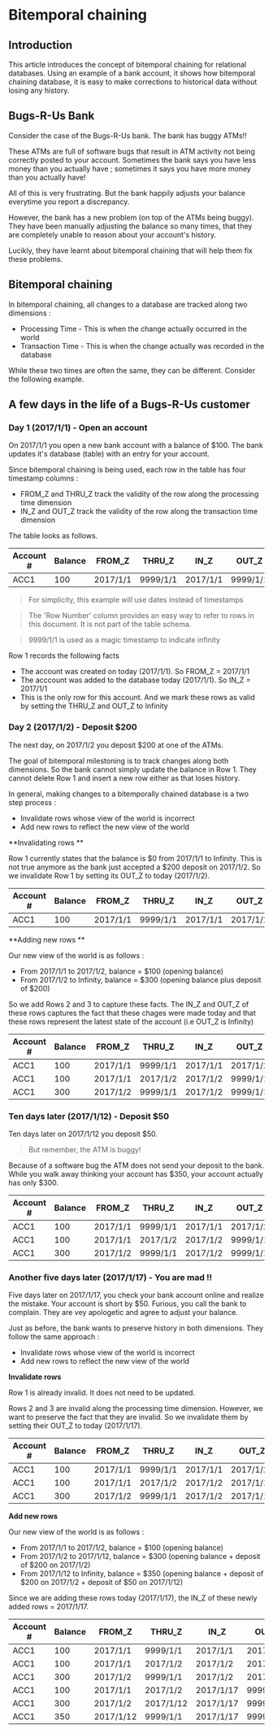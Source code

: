 # Bitemporal chaining

## Introduction

This article introduces the concept of bitemporal chaining for relational databases. Using an example of a bank account, it shows how bitemporal chaining database, it is easy to make corrections to historical data without losing any history.

## Bugs-R-Us Bank

Consider the case of the Bugs-R-Us bank. The bank has buggy ATMs!!

These ATMs are full of software bugs that result in ATM activity not being correctly posted to your account. Sometimes the bank says you have less money than you actually have ; sometimes it says you have more money than you actually have!

All of this is very frustrating. But the bank happily adjusts your balance everytime you report a discrepancy. 

However, the bank has a new problem (on top of the ATMs being buggy). They have been manually adjusting 
the balance so many times, that they are completely unable to reason about your account's history. 

Lucikly, they have learnt about bitemporal chaining that will help them fix these problems. 

## Bitemporal chaining

In bitemporal chaining, all changes to a database are tracked along two dimensions :
* Processing Time - This is when the change actually occurred in the world 
* Transaction Time - This is when the change actually was recorded in the database

While these two times are often the same, they can be different. Consider the following example.

## A few days in the life of a Bugs-R-Us customer

### Day 1 (2017/1/1) - Open an account 

On 2017/1/1 you open a new bank account with a balance of $100. The bank updates it's database (table) with an entry for your account.

Since bitemporal chaining is being used, each row in the table has four timestamp columns :
* FROM_Z and THRU_Z track the validity of the row along the processing time dimension
* IN_Z and OUT_Z track the validity of the row along the transaction time dimension

The table looks as follows. 

| Account # | Balance | FROM_Z | THRU_Z |  IN_Z |  OUT_Z |  Row Number |
| --- | --- | --- | --- | --- | --- | --- |
| ACC1      | 100      | 2017/1/1 | 9999/1/1 | 2017/1/1 | 9999/1/1 | 1 |

> For simplicity, this example will use dates instead of timestamps

> The 'Row Number' column provides an easy way to refer to rows in this document. It is not part of the table schema.

> 9999/1/1 is used as a magic timestamp to indicate infinity

Row 1 records the following facts 
* The account was created on today (2017/1/1). So FROM_Z = 2017/1/1
* The acccount was added to the database today (2017/1/1). So IN_Z = 2017/1/1
* This is the only row for this account. And we mark these rows as valid by setting the THRU_Z and OUT_Z to Infinity

### Day 2 (2017/1/2) - Deposit $200

The next day, on 2017/1/2 you deposit $200 at one of the ATMs.

The goal of bitemporal milestoning is to track changes along both dimensions. So the bank cannot simply update the balance in Row 1. They cannot delete Row 1 and insert a new row either as that loses history.

In general, making changes to a bitemporally chained database is a two step process :
* Invalidate rows whose view of the world is incorrect
* Add new rows to reflect the new view of the world

**Invalidating rows **

Row 1 currently states that the balance is $0 from 2017/1/1 to Infinity. This is not true anymore as the bank just accepted a $200 deposit on 2017/1/2. So we invalidate Row 1 by setting its OUT_Z to today (2017/1/2). 

| Account # | Balance | FROM_Z | THRU_Z |  IN_Z |  OUT_Z |  Row Number |
| --- | --- | --- | --- | --- | --- | --- |
| ACC1      | 100      | 2017/1/1 | 9999/1/1 | 2017/1/1 | 2017/1/2 | 1 |

**Adding new rows **

Our new view of the world is as follows :
* From 2017/1/1 to 2017/1/2, balance = $100 (opening balance)
* From 2017/1/2 to Infinity, balance = $300 (opening balance plus deposit of $200)

So we add Rows 2 and 3 to capture these facts. The IN_Z and OUT_Z of these rows captures the fact that these
chages were made today and that these rows represent the latest state of the account (i.e OUT_Z is Infinity)

| Account # | Balance | FROM_Z | THRU_Z |  IN_Z |  OUT_Z |  Row Number |
| --- | --- | --- | --- | --- | --- | --- |
| ACC1      | 100      | 2017/1/1 | 9999/1/1 | 2017/1/1 | 2017/1/2 | 1 |
| ACC1      | 100      | 2017/1/1 | 2017/1/2 | 2017/1/2 | 9999/1/1 | 2 |
| ACC1      | 300      | 2017/1/2 | 9999/1/1 | 2017/1/2 | 9999/1/1 | 3 |

### Ten days later (2017/1/12) - Deposit $50

Ten days later on 2017/1/12 you deposit $50.

> But remember, the ATM is buggy!

Because of a software bug the ATM does not send your deposit to the bank. While you walk away thinking your account has $350, your account actually has only $300.

| Account # | Balance | FROM_Z | THRU_Z |  IN_Z |  OUT_Z |  Row Number |
| --- | --- | --- | --- | --- | --- | --- |
| ACC1      | 100      | 2017/1/1 | 9999/1/1 | 2017/1/1 | 2017/1/2 | 1 |
| ACC1      | 100      | 2017/1/1 | 2017/1/2 | 2017/1/2 | 9999/1/1 | 2 |
| ACC1      | 300      | 2017/1/2 | 9999/1/1 | 2017/1/2 | 9999/1/1 | 3 |

### Another five days later (2017/1/17) - You are mad !!

Five days later on 2017/1/17, you check your bank account online and realize the mistake. Your account is short by $50. Furious, you call the bank to complain. They are vey apologetic and agree to adjust your balance.

Just as before, the bank wants to preserve history in both dimensions. They follow the same approach :
* Invalidate rows whose view of the world is incorrect
* Add new rows to reflect the new view of the world

**Invalidate rows** 

Row 1 is already invalid. It does not need to be updated.

Rows 2 and 3 are invalid along the processing time dimension. However, we want to preserve the fact that they are invalid. So we invalidate them by setting their OUT_Z to today (2017/1/17).

| Account # | Balance | FROM_Z | THRU_Z |  IN_Z |  OUT_Z |  Row Number |
| --- | --- | --- | --- | --- | --- | --- |
| ACC1      | 100      | 2017/1/1 | 9999/1/1 | 2017/1/1 | 2017/1/2 | 1 |
| ACC1      | 100      | 2017/1/1 | 2017/1/2 | 2017/1/2 | 2017/1/17 | 2 |
| ACC1      | 300      | 2017/1/2 | 9999/1/1 | 2017/1/2 | 2017/1/17 | 3 |

**Add new rows**

Our new view of the world is as follows :
* From 2017/1/1 to 2017/1/2, balance = $100 (opening balance)
* From 2017/1/2 to 2017/1/12, balance = $300 (opening balance + deposit of $200 on 2017/1/2)
* From 2017/1/12 to Infinity, balance = $350 (opening balance + deposit of $200 on 2017/1/2 + deposit of $50 on 2017/1/12)

Since we are adding these rows today (2017/1/17), the IN_Z of these newly added rows = 2017/1/17.

| Account # | Balance | FROM_Z | THRU_Z |  IN_Z |  OUT_Z |  Row Number |
| --- | --- | --- | --- | --- | --- | --- |
| ACC1      | 100      | 2017/1/1 | 9999/1/1 | 2017/1/1 | 2017/1/2 | 1 |
| ACC1      | 100      | 2017/1/1 | 2017/1/2 | 2017/1/2 | 2017/1/17 | 2 |
| ACC1      | 300      | 2017/1/2 | 9999/1/1 | 2017/1/2 | 2017/1/17 | 3 |
| ACC1      | 100      | 2017/1/1 | 2017/1/2 | 2017/1/17 | 9999/1/1 | 4 |
| ACC1      | 300      | 2017/1/2 | 2017/1/12 | 2017/1/17 | 9999/1/1 | 5 |
| ACC1      | 350      | 2017/1/12 | 9999/1/1 | 2017/1/17| 9999/1/1 | 6 | 
